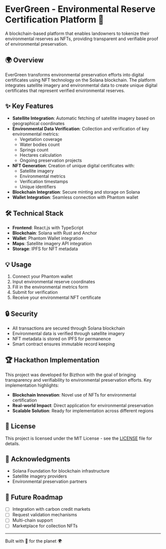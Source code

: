 # EverGreen - Environmental Reserve Certification Platform 🌿

A blockchain-based platform that enables landowners to tokenize their environmental reserves as NFTs, providing transparent and verifiable proof of environmental preservation.

## 🌍 Overview

EverGreen transforms environmental preservation efforts into digital certificates using NFT technology on the Solana blockchain. The platform integrates satellite imagery and environmental data to create unique digital certificates that represent verified environmental reserves.

## ✨ Key Features

- **Satellite Integration**: Automatic fetching of satellite imagery based on geographical coordinates
- **Environmental Data Verification**: Collection and verification of key environmental metrics:
  - Vegetation coverage
  - Water bodies count
  - Springs count
  - Hectares calculation
  - Ongoing preservation projects
- **NFT Generation**: Creation of unique digital certificates with:
  - Satellite imagery
  - Environmental metrics
  - Verification timestamps
  - Unique identifiers
- **Blockchain Integration**: Secure minting and storage on Solana
- **Wallet Integration**: Seamless connection with Phantom wallet

## 🛠 Technical Stack

- **Frontend**: React.js with TypeScript
- **Blockchain**: Solana with Rust and Anchor
- **Wallet**: Phantom Wallet integration
- **Maps**: Satellite imagery API integration
- **Storage**: IPFS for NFT metadata

## 💡 Usage

1. Connect your Phantom wallet
2. Input environmental reserve coordinates
3. Fill in the environmental metrics form
4. Submit for verification
5. Receive your environmental NFT certificate

## 🔒 Security

- All transactions are secured through Solana blockchain
- Environmental data is verified through satellite imagery
- NFT metadata is stored on IPFS for permanence
- Smart contract ensures immutable record keeping

## 🏆 Hackathon Implementation

This project was developed for Bizthon with the goal of bringing transparency and verifiability to environmental preservation efforts. Key implementation highlights:

- **Blockchain Innovation**: Novel use of NFTs for environmental certification
- **Real-world Impact**: Direct application for environmental preservation
- **Scalable Solution**: Ready for implementation across different regions

## 📜 License

This project is licensed under the MIT License - see the [LICENSE](LICENSE) file for details.

## 🙏 Acknowledgments

- Solana Foundation for blockchain infrastructure
- Satellite imagery providers
- Environmental preservation partners

## 🔮 Future Roadmap

- [ ] Integration with carbon credit markets
- [ ] Request validation mechanisms
- [ ] Multi-chain support
- [ ] Marketplace for collection NFTs

---

Built with 💚 for the planet 🌍
